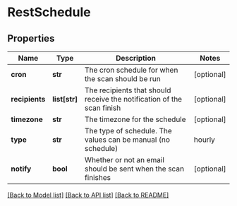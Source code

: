 # RestSchedule

## Properties
Name | Type | Description | Notes
------------ | ------------- | ------------- | -------------
**cron** | **str** | The cron schedule for when the scan should be run | [optional] 
**recipients** | **list[str]** | The recipients that should receive the notification of the scan finish | [optional] 
**timezone** | **str** | The timezone for the schedule | [optional] 
**type** | **str** | The type of schedule. The values can be manual (no schedule)|hourly|daily|weekly|monthly | [optional] 
**notify** | **bool** | Whether or not an email should be sent when the scan finishes | [optional] 

[[Back to Model list]](../README.md#documentation-for-models) [[Back to API list]](../README.md#documentation-for-api-endpoints) [[Back to README]](../README.md)

